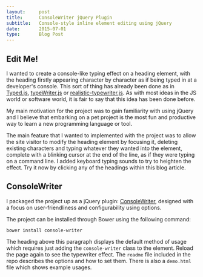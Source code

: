 ```yaml
---
layout:     post
title:      ConsoleWriter jQuery Plugin
subtitle:   Console-style inline element editing using jQuery
date:       2015-07-01
type:       Blog Post
---
```


<h2 class="console-writer" cw-sound="true" cw-animation="true">Edit Me!</h2>
I wanted to create a console-like typing effect on a heading element, with the heading firstly 
appearing character by character as if being typed in at a developer's console. This sort of thing has already been done
as in <a href="http://www.mattboldt.com/demos/typed-js/">Typed.js</a>,
<a href="http://codepen.io/voronianski/pen/aicwk">typeWriter.js</a> or
<a href="https://github.com/fardjad/realistic-typewriter.js">realistic-typewriter.js</a>. As with most ideas in the JS
world or software world, it is fair to say that this idea has been done before.

My main motivation for the project was to gain familiarity with using jQuery and I believe that embarking on a pet
project is the most fun and productive way to learn a new programming language or tool. 

The main feature that I wanted to implemented with the project was to allow the site visitor to modify the heading element by focusing it,
deleting existing characters and typing whatever they wanted into the element, complete with a blinking cursor at the end
of the line, as if they were typing on a command line. I added keyboard typing sounds to try to heighten the effect. Try it now by clicking any of
the headings within this blog article.

<h2 class="console-writer" cw-typing-sound="true">ConsoleWriter</h2>
I packaged the project up as a jQuery plugin: <a href="https://github.com/robinrob/console-writer.git">ConsoleWriter</a>,
designed with a focus on user-friendliness and configurability using options.

The project can be installed through Bower using the following command:

<pre><code class="bash">bower install console-writer</code></pre>

The heading above this paragraph displays the default method of usage which requires
just adding the `console-writer` class to the element. Reload the page again to see the typewriter effect. The `readme`
file included in the repo describes the options and how to set them. There is also a `demo.html` file which shows
example usages.